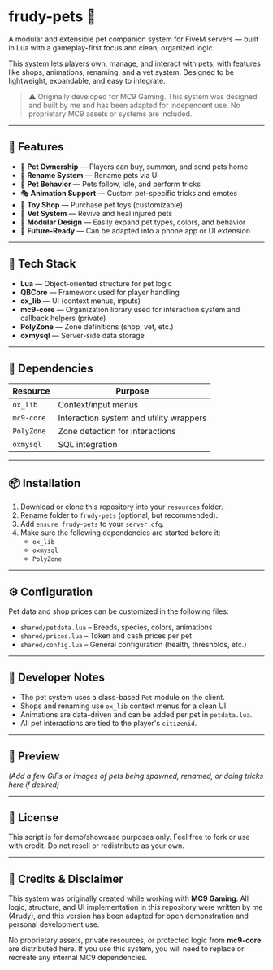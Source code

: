 # frudy-pets 🐾

A modular and extensible pet companion system for FiveM servers — built in Lua with a gameplay-first focus and clean, organized logic.

This system lets players own, manage, and interact with pets, with features like shops, animations, renaming, and a vet system. Designed to be lightweight, expandable, and easy to integrate.

> ⚠️ Originally developed for MC9 Gaming. This system was designed and built by me and has been adapted for independent use. No proprietary MC9 assets or systems are included.

---

## 🚀 Features

- 🐶 **Pet Ownership** — Players can buy, summon, and send pets home
- 📝 **Rename System** — Rename pets via UI
- 🧠 **Pet Behavior** — Pets follow, idle, and perform tricks
- 🎭 **Animation Support** — Custom pet-specific tricks and emotes
- 🧸 **Toy Shop** — Purchase pet toys (customizable)
- 🏥 **Vet System** — Revive and heal injured pets
- 🧩 **Modular Design** — Easily expand pet types, colors, and behavior
- 📱 **Future-Ready** — Can be adapted into a phone app or UI extension

---

## 🧱 Tech Stack

- **Lua** — Object-oriented structure for pet logic
- **QBCore** — Framework used for player handling
- **ox_lib** — UI (context menus, inputs)
- **mc9-core** — Organization library used for interaction system and callback helpers (private)
- **PolyZone** — Zone definitions (shop, vet, etc.)
- **oxmysql** — Server-side data storage

---

## 🧩 Dependencies

| Resource   | Purpose                                  |
|------------|------------------------------------------|
| `ox_lib`   | Context/input menus                      |
| `mc9-core` | Interaction system and utility wrappers  |
| `PolyZone` | Zone detection for interactions          |
| `oxmysql`  | SQL integration                          |

---

## 📦 Installation

1. Download or clone this repository into your `resources` folder.
2. Rename folder to `frudy-pets` (optional, but recommended).
3. Add `ensure frudy-pets` to your `server.cfg`.
4. Make sure the following dependencies are started before it:
   - `ox_lib`
   - `oxmysql`
   - `PolyZone`

---

## ⚙️ Configuration

Pet data and shop prices can be customized in the following files:

- `shared/petdata.lua` – Breeds, species, colors, animations
- `shared/prices.lua` – Token and cash prices per pet
- `shared/config.lua` – General configuration (health, thresholds, etc.)

---

## 🧠 Developer Notes

- The pet system uses a class-based `Pet` module on the client.
- Shops and renaming use `ox_lib` context menus for a clean UI.
- Animations are data-driven and can be added per pet in `petdata.lua`.
- All pet interactions are tied to the player's `citizenid`.

---

## 📸 Preview

_(Add a few GIFs or images of pets being spawned, renamed, or doing tricks here if desired)_

---

## 🔐 License

This script is for demo/showcase purposes only.
Feel free to fork or use with credit. Do not resell or redistribute as your own.

---

## 📄 Credits & Disclaimer

This system was originally created while working with **MC9 Gaming**. All logic, structure, and UI implementation in this repository were written by me (4rudy), and this version has been adapted for open demonstration and personal development use.

No proprietary assets, private resources, or protected logic from **mc9-core** are distributed here. If you use this system, you will need to replace or recreate any internal MC9 dependencies.

